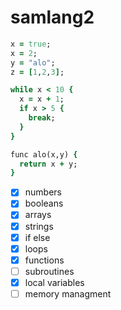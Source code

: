 # samlang2

```ruby
x = true;
x = 2;
y = "alo";
z = [1,2,3];

while x < 10 {
  x = x + 1;
  if x > 5 {
    break;
  }
}

func alo(x,y) {
  return x + y;
}
```
- [x] numbers
- [x] booleans
- [x] arrays
- [x] strings
- [x] if else
- [x] loops
- [x] functions
- [ ] subroutines
- [x] local variables
- [ ] memory managment
